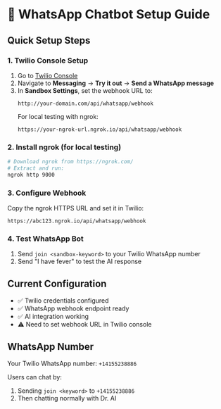 # 📱 WhatsApp Chatbot Setup Guide

## Quick Setup Steps

### 1. **Twilio Console Setup**
1. Go to [Twilio Console](https://console.twilio.com/)
2. Navigate to **Messaging** → **Try it out** → **Send a WhatsApp message**
3. In **Sandbox Settings**, set the webhook URL to:
   ```
   http://your-domain.com/api/whatsapp/webhook
   ```
   For local testing with ngrok:
   ```
   https://your-ngrok-url.ngrok.io/api/whatsapp/webhook
   ```

### 2. **Install ngrok (for local testing)**
```bash
# Download ngrok from https://ngrok.com/
# Extract and run:
ngrok http 9000
```

### 3. **Configure Webhook**
Copy the ngrok HTTPS URL and set it in Twilio:
```
https://abc123.ngrok.io/api/whatsapp/webhook
```

### 4. **Test WhatsApp Bot**
1. Send `join <sandbox-keyword>` to your Twilio WhatsApp number
2. Send "I have fever" to test the AI response

## Current Configuration
- ✅ Twilio credentials configured
- ✅ WhatsApp webhook endpoint ready
- ✅ AI integration working
- ⚠️ Need to set webhook URL in Twilio console

## WhatsApp Number
Your Twilio WhatsApp number: `+14155238886`

Users can chat by:
1. Sending `join <keyword>` to `+14155238886`
2. Then chatting normally with Dr. AI